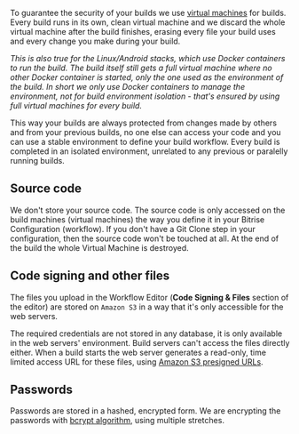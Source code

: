 To guarantee the security of your builds we use [virtual machines](/infrastructure/virtual-machines) for builds.
Every build runs in its own, clean virtual machine and we discard the whole virtual machine after the build finishes,
erasing every file your build uses and every change you make during your build.

_This is also true for the Linux/Android stacks, which use Docker containers to run the build.
The build itself still gets a full virtual machine where no other Docker container is started,
only the one used as the environment of the build. In short we only use Docker containers
to manage the environment, not for build environment isolation - that's ensured by using
full virtual machines for every build._

This way your builds are always protected from changes made by others and from your previous builds,
no one else can access your code and you can use a stable environment to define your build workflow. Every build is completed in an isolated environment, unrelated to any previous or paralelly running builds.

## Source code

We don't store your source code. The source code is only accessed on the build machines (virtual machines)
the way you define it in your Bitrise Configuration (workflow). If you don't have a Git Clone step in your configuration,
then the source code won't be touched at all. At the end of the build the whole Virtual Machine is destroyed.

## Code signing and other files

The files you upload in the Workflow Editor (**Code Signing & Files** section of the editor)
are stored on `Amazon S3` in a way that it's only accessible for the web servers.

The required credentials are not stored in any database, it is only available in the web servers' environment.
Build servers can't access the files directly either.
When a build starts the web server generates a read-only,
time limited access URL for these files, using [Amazon S3 presigned URLs](https://docs.aws.amazon.com/aws-sdk-php/v3/guide/service/s3-presigned-url.html).

## Passwords

Passwords are stored in a hashed, encrypted form.
We are encrypting the passwords with [bcrypt algorithm](https://en.wikipedia.org/wiki/Bcrypt), using multiple stretches.
